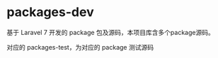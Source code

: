# packages-dev
基于 Laravel 7 开发的 package 包及源码，本项目库含多个package源码。

对应的 packages-test，为对应的 package 测试源码

